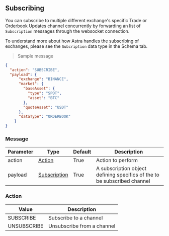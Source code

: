 ## Subscribing

You can subscribe to multiple different exchange's specific Trade or Orderbook Updates channel concurrently by forwarding an list of `Subscription` messages through the websocket connection. 

To understand more about how Astra handles the subscribing of exchanges, please see the `Subcription` data type in the Schema tab.

> Sample message

```json
{
  "action": "SUBSCRIBE",
  "payload": {
      "exchange": "BINANCE",
      "market": {
        "baseAsset": {
          "type": "SPOT",
          "asset": "BTC"
        },
        "quoteAsset": "USDT"
      },
      "dataType": "ORDERBOOK"
    }
}
```

### Message

|Parameter|Type|Default|Description|
|---|---|---|---|
|action|[Action](#action)|True|Action to perform|
|payload|[Subscription](#subscription)|True|A subscription object defining specifics of the to be subscribed channel|


### Action

|Value|Description|
|---|---|
|SUBSCRIBE|Subscribe to a channel|
|UNSUBSCRIBE|Unsubscribe from a channel|

<!-- 
### Subscription

|Parameter|Type|Default|Description|
|---|---|---|---|
|exchange|string|*required*|Action to perform|
|market|string|*required*|Exchange to subscribe/unsubscribe|
|dataType|[DataType](#datatype)|*required*|ID of an order on an exchange| -->